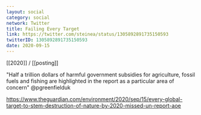 ```yaml
---
layout: social
category: social
network: Twitter
title: Failing Every Target
link: https://twitter.com/steinea/status/1305892891735150593
twitterID: 1305892891735150593
date: 2020-09-15
---
```


[[2020]] / [[posting]]

"Half a trillion dollars of harmful government subsidies for agriculture, fossil fuels and fishing are highlighted in the report as a particular area of concern" @pgreenfielduk

<https://www.theguardian.com/environment/2020/sep/15/every-global-target-to-stem-destruction-of-nature-by-2020-missed-un-report-aoe>
